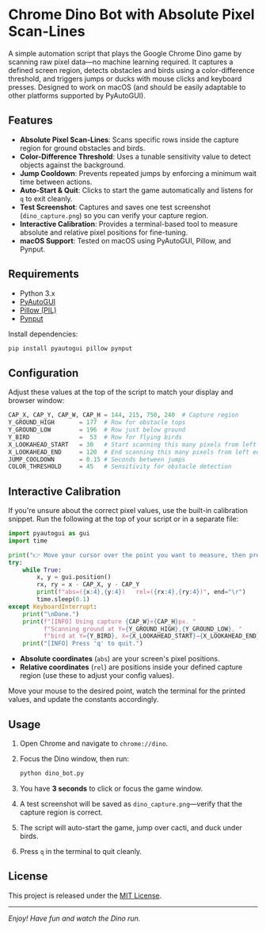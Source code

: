 # Chrome Dino Bot with Absolute Pixel Scan-Lines

A simple automation script that plays the Google Chrome Dino game by scanning raw pixel data—no machine learning required. It captures a defined screen region, detects obstacles and birds using a color-difference threshold, and triggers jumps or ducks with mouse clicks and keyboard presses. Designed to work on macOS (and should be easily adaptable to other platforms supported by PyAutoGUI).

## Features

* **Absolute Pixel Scan-Lines**: Scans specific rows inside the capture region for ground obstacles and birds.
* **Color-Difference Threshold**: Uses a tunable sensitivity value to detect objects against the background.
* **Jump Cooldown**: Prevents repeated jumps by enforcing a minimum wait time between actions.
* **Auto-Start & Quit**: Clicks to start the game automatically and listens for `q` to exit cleanly.
* **Test Screenshot**: Captures and saves one test screenshot (`dino_capture.png`) so you can verify your capture region.
* **Interactive Calibration**: Provides a terminal-based tool to measure absolute and relative pixel positions for fine-tuning.
* **macOS Support**: Tested on macOS using PyAutoGUI, Pillow, and Pynput.

## Requirements

* Python 3.x
* [PyAutoGUI](https://github.com/asweigart/pyautogui)
* [Pillow (PIL)](https://python-pillow.org/)
* [Pynput](https://pynput.readthedocs.io/)

Install dependencies:

```bash
pip install pyautogui pillow pynput
```

## Configuration

Adjust these values at the top of the script to match your display and browser window:

```python
CAP_X, CAP_Y, CAP_W, CAP_H = 144, 215, 750, 240  # Capture region
Y_GROUND_HIGH       = 177  # Row for obstacle tops
Y_GROUND_LOW        = 196  # Row just below ground
Y_BIRD              =  53  # Row for flying birds
X_LOOKAHEAD_START   = 30   # Start scanning this many pixels from left edge
X_LOOKAHEAD_END     = 120  # End scanning this many pixels from left edge
JUMP_COOLDOWN       = 0.15 # Seconds between jumps
COLOR_THRESHOLD     = 45   # Sensitivity for obstacle detection
```

## Interactive Calibration

If you're unsure about the correct pixel values, use the built-in calibration snippet. Run the following at the top of your script or in a separate file:

```python
import pyautogui as gui
import time

print("👉 Move your cursor over the point you want to measure, then press Ctrl+C to stop.")
try:
    while True:
        x, y = gui.position()
        rx, ry = x - CAP_X, y - CAP_Y
        print(f"abs=({x:4},{y:4})   rel=({rx:4},{ry:4})", end="\r")
        time.sleep(0.1)
except KeyboardInterrupt:
    print("\nDone.")
    print(f"[INFO] Using capture {CAP_W}×{CAP_H}px. "
          f"Scanning ground at Y={Y_GROUND_HIGH},{Y_GROUND_LOW}, "
          f"bird at Y={Y_BIRD}, X={X_LOOKAHEAD_START}→{X_LOOKAHEAD_END}")
    print("[INFO] Press 'q' to quit.")
```

* **Absolute coordinates** (`abs`) are your screen's pixel positions.
* **Relative coordinates** (`rel`) are positions inside your defined capture region (use these to adjust your config values).

Move your mouse to the desired point, watch the terminal for the printed values, and update the constants accordingly.

## Usage

1. Open Chrome and navigate to `chrome://dino`.

2. Focus the Dino window, then run:

   ```bash
   python dino_bot.py
   ```

3. You have **3 seconds** to click or focus the game window.

4. A test screenshot will be saved as `dino_capture.png`—verify that the capture region is correct.

5. The script will auto-start the game, jump over cacti, and duck under birds.

6. Press `q` in the terminal to quit cleanly.

## License

This project is released under the [MIT License](LICENSE).

---

*Enjoy! Have fun and watch the Dino run.*
